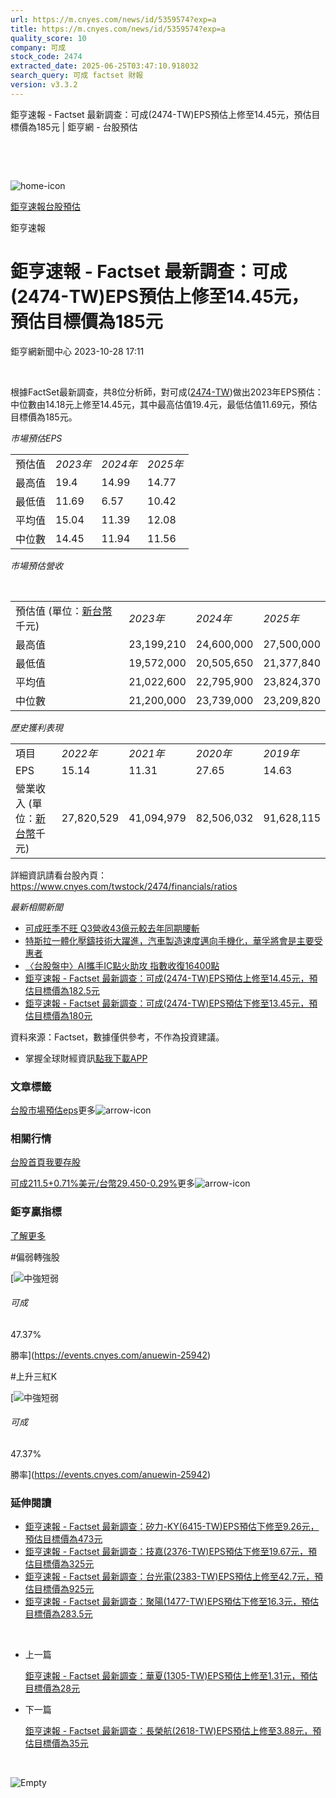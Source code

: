 ```yaml
---
url: https://m.cnyes.com/news/id/5359574?exp=a
title: https://m.cnyes.com/news/id/5359574?exp=a
quality_score: 10
company: 可成
stock_code: 2474
extracted_date: 2025-06-25T03:47:10.918032
search_query: 可成 factset 財報
version: v3.3.2
---
```


鉅亨速報 - Factset 最新調查：可成(2474-TW)EPS預估上修至14.45元，預估目標價為185元 | 鉅亨網 - 台股預估

‌

‌

![home-icon](/assets/icons/breadCrumb/symbol-icon-home.svg)

[鉅亨速報](/news/cat/anue_live)[台股預估](/news/cat/tw_forecast)

鉅亨速報

# 鉅亨速報 - Factset 最新調查：可成(2474-TW)EPS預估上修至14.45元，預估目標價為185元

鉅亨網新聞中心 2023-10-28 17:11

‌

根據FactSet最新調查，共8位分析師，對可成([2474-TW](https://www.cnyes.com/twstock/2474))做出2023年EPS預估：中位數由14.18元上修至14.45元，其中最高估值19.4元，最低估值11.69元，預估目標價為185元。

*市場預估EPS*

|  |  |  |  |
| --- | --- | --- | --- |
| 預估值 | *2023年* | *2024年* | *2025年* |
| 最高值 | 19.4 | 14.99 | 14.77 |
| 最低值 | 11.69 | 6.57 | 10.42 |
| 平均值 | 15.04 | 11.39 | 12.08 |
| 中位數 | 14.45 | 11.94 | 11.56 |

*市場預估營收*

‌

|  |  |  |  |
| --- | --- | --- | --- |
| 預估值 (單位：[新台幣](https://invest.cnyes.com/forex/detail/usdtwd)千元) | *2023年* | *2024年* | *2025年* |
| 最高值 | 23,199,210 | 24,600,000 | 27,500,000 |
| 最低值 | 19,572,000 | 20,505,650 | 21,377,840 |
| 平均值 | 21,022,600 | 22,795,900 | 23,824,370 |
| 中位數 | 21,200,000 | 23,739,000 | 23,209,820 |

*歷史獲利表現*

|  |  |  |  |  |
| --- | --- | --- | --- | --- |
| 項目 | *2022年* | *2021年* | *2020年* | *2019年* |
| EPS | 15.14 | 11.31 | 27.65 | 14.63 |
| 營業收入 (單位：[新台幣](https://invest.cnyes.com/forex/detail/usdtwd)千元) | 27,820,529 | 41,094,979 | 82,506,032 | 91,628,115 |

詳細資訊請看台股內頁：  
<https://www.cnyes.com/twstock/2474/financials/ratios>

*最新相關新聞*

* [可成旺季不旺 Q3營收43億元較去年同期腰斬](https://news.cnyes.com/news/id/5340445)
* [特斯拉一體化壓鑄技術大躍進，汽車製造速度邁向手機化，華孚將會是主要受惠者](https://news.cnyes.com/news/id/5335629)
* [〈台股盤中〉AI攜手IC點火助攻 指數收復16400點](https://news.cnyes.com/news/id/5332668)
* [鉅亨速報 - Factset 最新調查：可成(2474-TW)EPS預估上修至14.45元，預估目標價為182.5元](https://news.cnyes.com/news/id/5329538)
* [鉅亨速報 - Factset 最新調查：可成(2474-TW)EPS預估下修至13.45元，預估目標價為180元](https://news.cnyes.com/news/id/5328485)

資料來源：Factset，數據僅供參考，不作為投資建議。

* 掌握全球財經資訊[點我下載APP](http://www.cnyes.com/app/?utm_source=mweb&utm_medium=HamMenuBanner&utm_campaign=fixed&utm_content=entr)

### 文章標籤

[台股](https://news.cnyes.com/tag/台股 "台股")[市場預估](https://news.cnyes.com/tag/市場預估 "市場預估")[eps](https://news.cnyes.com/tag/eps "eps")更多![arrow-icon](/assets/icons/arrows/arrow-down.svg)

### 相關行情

[台股首頁](https://www.cnyes.com/twstock)[我要存股](https://supr.link/8OHaU)

[可成211.5+0.71%](https://www.cnyes.com/twstock/2474)[美元/台幣29.450-0.29%](https://invest.cnyes.com/forex/detail/USDTWD)更多![arrow-icon](/assets/icons/arrows/arrow-down.svg)

### 鉅亨贏指標

[了解更多](https://events.cnyes.com/anuewin-25942)

#偏弱轉強股

[![中強短弱](/assets/icons/win-indicator/long-to-short.svg)

###### 可成

47.37%

勝率](https://events.cnyes.com/anuewin-25942)

#上升三紅K

[![中強短弱](/assets/icons/win-indicator/long-to-short.svg)

###### 可成

47.37%

勝率](https://events.cnyes.com/anuewin-25942)

### 延伸閱讀

* [鉅亨速報 - Factset 最新調查：矽力-KY(6415-TW)EPS預估下修至9.26元，預估目標價為473元](/news/id/6036929)
* [鉅亨速報 - Factset 最新調查：技嘉(2376-TW)EPS預估下修至19.67元，預估目標價為325元](/news/id/6036928)
* [鉅亨速報 - Factset 最新調查：台光電(2383-TW)EPS預估上修至42.7元，預估目標價為925元](/news/id/6036927)
* [鉅亨速報 - Factset 最新調查：聚陽(1477-TW)EPS預估下修至16.3元，預估目標價為283.5元](/news/id/6036926)

‌

* 上一篇

  [鉅亨速報 - Factset 最新調查：華夏(1305-TW)EPS預估上修至1.31元，預估目標價為28元](/news/id/5360758)
* 下一篇

  [鉅亨速報 - Factset 最新調查：長榮航(2618-TW)EPS預估上修至3.88元，預估目標價為35元](/news/id/5359063)

‌

![Empty](/assets/icons/skeleton/empty-image.svg)

‌